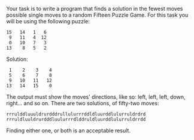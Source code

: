 Your task is to write a program that finds a solution in the fewest moves possible single moves to a random Fifteen Puzzle Game.
For this task you will be using the following puzzle:

``` 
15   14   1   6
 9   11   4  12
 0   10   7   3
13    8   5   2
```


Solution:
```
 1    2    3    4
 5    6    7    8
 9   10   11   12
13   14   15    0
```

The output must show the moves' directions, like so: left, left, left, down, right... and so on.
There are two solutions, of fifty-two moves:

```
rrrulddluuuldrurdddrullulurrrddldluurddlulurruldrdrd
rrruldluuldrurdddluulurrrdlddruldluurddlulurruldrrdd
```

Finding either one, or both is an acceptable result.